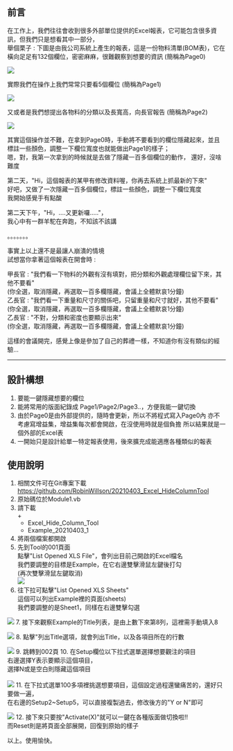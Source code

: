 ## 前言

在工作上，我們往往會收到很多外部單位提供的Excel報表，它可能包含很多資訊，但我們只是想看其中一部分，<BR>
舉個栗子 : 下圖是由我公司系統上產生的報表，這是一份物料清單(BOM表)，它在橫向足足有132個欄位，密密麻麻，很難觀察到想要的資訊
(簡稱為Page0)
<!-- ![](20210403_Excel_HideColumnTool/2021-04-03-11-40-03.png) -->
![](https://picbase0.robin0968.workers.dev/0:/GitBlog/20210403_Excel_HideColumnTool/2021-04-03-11-40-03.png)

實際我們在操作上我們常常只要看5個欄位
(簡稱為Page1)
<!-- ![](20210403_Excel_HideColumnTool/2021-04-03-11-37-33.png) -->
![](https://picbase0.robin0968.workers.dev/0:/GitBlog/20210403_Excel_HideColumnTool/2021-04-03-11-37-33.png)

又或者是我們想提出各物料的分類以及長寬高，向長官報告
(簡稱為Page2)
<!-- ![](20210403_Excel_HideColumnTool/2021-04-03-14-10-48.png) -->
![](https://picbase0.robin0968.workers.dev/0:/GitBlog/20210403_Excel_HideColumnTool/2021-04-03-14-10-48.png)

其實這個操作並不難，在拿到Page0時，手動將不要看到的欄位隱藏起來，並且標註一些顏色，調整一下欄位寬度也就能做出Page1的樣子；<BR>
嗯，對，我第一次拿到的時候就是去做了隱藏一百多個欄位的動作，
還好，沒啥難度

第二天，"Hi，這個報表的某甲有修改資料喔，你再去系統上抓最新的下來"<BR>
好吧，又做了一次隱藏一百多個欄位，標註一些顏色，調整一下欄位寬度<BR>
我開始感覺手有點酸

第二天下午，"Hi，....又更新囉....."，<BR>
我心中有一群羊駝在奔跑，不知該不該講

。。。。。。。

事實上以上還不是最讓人崩潰的情境<BR>
試想當你拿著這個報表在開會時 :

甲長官 : "我們看一下物料的外觀有沒有填對，把分類和外觀處理欄位留下來，其他不要看"<BR>
(你全選，取消隱藏，再選取一百多欄隱藏，會議上全體默哀1分鐘)<BR>
乙長官 : "我們看一下重量和尺寸的關係吧，只留重量和尺寸就好，其他不要看" <BR>
(你全選，取消隱藏，再選取一百多欄隱藏，會議上全體默哀1分鐘)<BR>
乙長官 : "不對，分類和密度也要顯示出來"<BR>
(你全選，取消隱藏，再選取一百多欄隱藏，會議上全體默哀1分鐘)

這樣的會議開完，感覺上像是參加了自己的葬禮一樣，不知道你有沒有類似的經驗...

--- 

## 設計構想

1. 要能一鍵隱藏想要的欄位
2. 能將常用的版面紀錄成 Page1/Page2/Page3..，方便我能一鍵切換
3. 由於Page0是由外部提供的，隨時會更新，所以不將程式寫入Page0內
   亦不考慮寫增益集，增益集每次都會開啟，在沒使用時就是個負擔
   所以結果就是一個外部的Excel表
4. 一開始只是設計給單一特定報表使用，後來擴充成能適應各種類似的報表

## 使用說明

1. 相關文件可在Git專案下載<BR>
    https://github.com/RobinWillson/20210403_Excel_HideColumnTool
2. 原始碼位於Module1.vb
3. 請下載<BR>
    +
    * Excel_Hide_Column_Tool
    * Example_20210403_1
4. 將兩個檔案都開啟
5. 先到Tool的001頁面<BR>
   點擊"List Opened XLS File"，會列出目前己開啟的Excel檔名<BR>
我們要調整的目標是Example，在它右邊雙擊滑鼠左鍵後打勾<BR>
(再次雙擊滑鼠左鍵取消)<BR>
![](https://picbase0.robin0968.workers.dev/0:/GitBlog/20210403_Excel_HideColumnTool/2021-04-03-14-42-49.png)
6. 往下拉可點擊"List Opened XLS Sheets"<BR>
    這個可以列出Example裡的頁面(sheets)<BR>
    我們要調整的是Sheet1，同樣在右邊雙擊勾選<BR>
<!-- ![](20210403_Excel_HideColumnTool/2021-04-03-14-46-57.png) -->
![](https://picbase0.robin0968.workers.dev/0:/GitBlog/20210403_Excel_HideColumnTool/2021-04-03-14-46-57.png)
7. 接下來觀察Example的Title列表，是由上數下來第8列，這裡需手動填入8<BR>
<!-- ![](20210403_Excel_HideColumnTool/2021-04-03-15-21-35.png) -->
![](https://picbase0.robin0968.workers.dev/0:/GitBlog/20210403_Excel_HideColumnTool/2021-04-03-15-21-35.png)
8. 點擊"列出Title選項，就會列出Title，以及各項目所在的行數<BR>
<!-- ![](20210403_Excel_HideColumnTool/2021-04-03-15-22-38.png) -->
![](https://picbase0.robin0968.workers.dev/0:/GitBlog/20210403_Excel_HideColumnTool/2021-04-03-15-22-38.png)
9. 跳轉到002頁
10. 在Setup欄位以下拉式選單選擇想要觀注的項目<BR>
    右邊選擇Y表示要顯示這個項目，<BR>
    選擇N或是空白則隱藏這個項目<BR>    
    <!-- ![](20210403_Excel_HideColumnTool/2021-04-03-15-32-21.png) -->
    ![](https://picbase0.robin0968.workers.dev/0:/GitBlog/20210403_Excel_HideColumnTool/2021-04-03-15-32-21.png)
11. 在下拉式選單100多項裡挑選想要項目，這個設定過程還蠻痛苦的，還好只要做一遍，<BR>
在右邊的Setup2~Setup5，可以直接複製過去，修改後方的"Y or N"即可<BR>
<!-- ![](20210403_Excel_HideColumnTool/2021-04-03-15-39-41.png) -->
![](https://picbase0.robin0968.workers.dev/0:/GitBlog/20210403_Excel_HideColumnTool/2021-04-03-15-39-41.png)
12. 接下來只要按"Activate(X)"就可以一鍵在各種版面做切換啦!!<BR>
    而Reset則是將頁面全部展開，回復到原始的樣子

以上。使用愉快。
